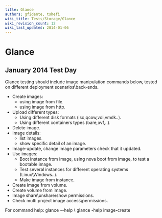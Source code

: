 ```yaml
---
title: Glance
authors: gfidente, tshefi
wiki_title: Tests/Storage/Glance
wiki_revision_count: 12
wiki_last_updated: 2014-01-06
---
```


# Glance

## January 2014 Test Day

Glance testing should include image manipulation commands below, tested on different deployment scenarios\\back-ends.

*   Create images:
    -   using image from file.
    -   using image from http.
*   Upload different types:
    -   Using different disk formats (iso,qcow,vdi,vmdk..).
    -   Using different containers types (bare,ovf,..).
*   Delete image.
*   Image details:
    -   list images.
    -   show specific detail of an image.
*   Image-update, change image parameters check that it updated.
*   Use images:
    -   Boot instance from image, using nova boot from image, to test a bootable image.
    -   Test several instances for different operating systems (Linux\\Windows..).
    -   Make image from instance.
*   Create image from volume.
*   Create volume from image.
*   Image share\\unshare\\show permissions.
*   Check multi project image access\\permissions.

For command help: glance --help \\ glance -help image-create
